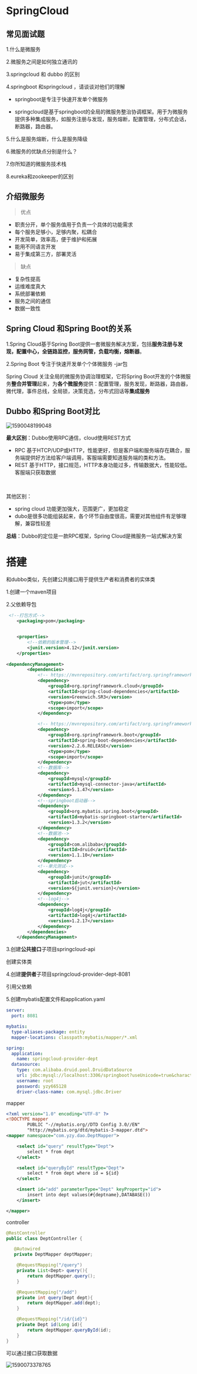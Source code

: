 # SpringCloud

## 常见面试题

1.什么是微服务



2.微服务之间是如何独立通讯的



3.springcloud 和 dubbo 的区别



4.springboot 和springcloud ，请谈谈对他们的理解

- springboot是专注于快速开发单个微服务

- springcloud是基于springboot的全局的微服务整治协调框架。用于为微服务提供多种集成服务，如服务注册与发现，服务熔断，配置管理，分布式会话，断路器，路由器。

  

5.什么是服务熔断，什么是服务降级



6.微服务的优缺点分别是什么？



7.你所知道的微服务技术栈



8.eureka和zookeeper的区别



## 介绍微服务

> 优点

- 职责分开，单个服务值用于负责一个具体的功能需求
- 每个服务足够小，足够内聚，松耦合
- 开发简单，效率高，便于维护和拓展
- 能用不同语言开发
- 易于集成第三方，部署灵活



> 缺点

- 复杂性提高
- 运维难度真大
- 系统部署依赖
- 服务之间的通信
- 数据一致性 



## Spring Cloud 和Spring Boot的关系

1.Spring Cloud基于Spring Boot提供一套微服务解决方案，包括**服务注册与发现，配置中心，全链路监控，服务网管，负载均衡，熔断器**。



2.Spring Boot 专注于快速开发单个个体微服务   -jar包

  Spring Cloud 关注全局的微服务协调治理框架，它将Spring Boot开发的个体微服务**整合并管理**起来，为**各个微服务**提供：配置管理，服务发现，断路器，路由器，微代理，事件总线，全局锁，决策竞选，分布式回话等**集成服务**



## Dubbo 和Spring Boot对比

![1590048199048](springCloud.assets/1590048199048.png)

**最大区别**：Dubbo使用RPC通信，cloud使用REST方式

- RPC 基于HTCP/UDP或HTTP，性能更好，但是客户端和服务端存在耦合，服务端提供好方法给客户端调用，客服端需要知道服务端的类和方法。
- REST 基于HTTP，接口规范，HTTP本身功能过多，传输数据大，性能较低。客服端只获取数据

​     

其他区别：

- spring cloud 功能更加强大，范围更广，更加稳定
- dubo是很多功能组装起来，各个环节自由度很高，需要对其他组件有足够理解，兼容性较差



**总结**：Dubbo的定位是一款RPC框架，Spring Cloud是微服务一站式解决方案



# 搭建

和dubbo类似，先创建公共接口用于提供生产者和消费者的实体类

1.创建一个maven项目

2.父依赖导包

```xml
 <!--打包方式-->
    <packaging>pom</packaging>


    <properties>
        <!--依赖的版本管理-->
        <junit.version>4.12</junit.version>
    </properties>
    
<dependencyManagement>
        <dependencies>
            <!-- https://mvnrepository.com/artifact/org.springframework.cloud/spring-cloud-dependencies -->
            <dependency>
                <groupId>org.springframework.cloud</groupId>
                <artifactId>spring-cloud-dependencies</artifactId>
                <version>Greenwich.SR3</version>
                <type>pom</type>
                <scope>import</scope>
            </dependency>

            <!-- https://mvnrepository.com/artifact/org.springframework.boot/spring-boot-dependencies -->
            <dependency>
                <groupId>org.springframework.boot</groupId>
                <artifactId>spring-boot-dependencies</artifactId>
                <version>2.2.6.RELEASE</version>
                <type>pom</type>
                <scope>import</scope>
            </dependency>
            <!--数据库-->
            <dependency>
                <groupId>mysql</groupId>
                <artifactId>mysql-connector-java</artifactId>
                <version>5.1.47</version>
            </dependency>
            <!--springboot启动器-->
            <dependency>
                <groupId>org.mybatis.spring.boot</groupId>
                <artifactId>mybatis-springboot-starter</artifactId>
                <version>1.3.2</version>
            </dependency>
            <!--数据池-->
            <dependency>
                <groupId>com.alibaba</groupId>
                <artifactId>druid</artifactId>
                <version>1.1.10</version>
            </dependency>
            <!--单元测试-->
            <dependency>
                <groupId>junit</groupId>
                <artifactId>jut</artifactId>
                <version>${junit.version}</version>
            </dependency>
            <!--log4j-->
            <dependency>
                <groupId>log4j</groupId>
                <artifactId>log4j</artifactId>
                <version>1.2.17</version>
            </dependency>
        </dependencies>
    </dependencyManagement>
```

3.创建**公共接口**子项目springcloud-api

创建实体类

4.创建**提供者**子项目springcloud-provider-dept-8081

引用父依赖

5.创建mybatis配置文件和application.yaml

```yaml
server:
  port: 8081

mybatis:
  type-aliases-package: entity
  mapper-locations: classpath:mybatis/mapper/*.xml

spring:
  application:
    name: springcloud-provider-dept
  datasource:
    type: com.alibaba.druid.pool.DruidDataSource
    url: jdbc:mysql://localhost:3306/springboot?useUnicode=true&characterEncoding=utf-8
    username: root
    password: yzy665128
    driver-class-name: com.mysql.jdbc.Driver
```

mapper

```xml
<?xml version="1.0" encoding="UTF-8" ?>
<!DOCTYPE mapper
        PUBLIC "-//mybatis.org//DTD Config 3.0//EN"
        "http://mybatis.org/dtd/mybatis-3-mapper.dtd">
<mapper namespace="com.yzy.dao.DeptMapper">

    <select id="query" resultType="Dept">
        select * from dept
    </select>

    <select id="queryById" resultType="Dept">
        select * from dept where id = ${id}
    </select>

    <insert id="add" parameterType="Dept" keyProperty="id">
        insert into dept values(#{deptname},DATABASE())
    </insert>

</mapper>
```

controller

```java
@RestController
public class DeptController {

   @Autowired
   private DeptMapper deptMapper;

    @RequestMapping("/query")
    private List<Dept> query(){
        return deptMapper.query();
    }

    @RequestMapping("/add")
    private int query(Dept dept){
        return deptMapper.add(dept);
    }

    @RequestMapping("/id/{id}")
    private Dept id(Long id){
        return deptMapper.queryById(id);
    }
}
```

可以通过接口获取数据

![1590073378765](springCloud.assets/1590073378765.png)